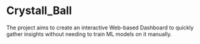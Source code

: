 # Crystall_Ball

The project aims to create an interactive Web-based Dashboard to quickly gather insights without needing to train
ML models on it manually.
